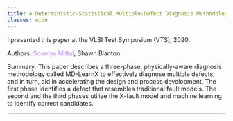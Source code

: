 ```yaml
---
title: A Deterministic-Statistical Multiple-Defect Diagnosis Methodology
classes: wide
---
```


I presented this paper at the VLSI Test Symposium (VTS), 2020.

Authors: <span style="color:#BB86FC">Soumya Mittal</span>, Shawn Blanton

Summary: This paper describes a three-phase, physically-aware diagnosis methodology called MD-LearnX to effectively diagnose multiple defects, and in turn, aid in accelerating the design and process development. The first phase identifies a defect that resembles traditional fault models. The second and the third phases utilize the X-fault model and machine learning to identify correct candidates.  

---
